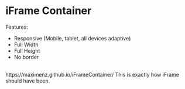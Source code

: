 # iFrame Container
Features:<br />
<ul>
<li>Responsive (Mobile, tablet, all devices adaptive)</li>
<li>Full Width</li>
<li>Full Height</li>
<li>No border</li>
</ul><br />
https://maximenz.github.io/iFrameContainer/
This is exactly how iFrame should have been.

